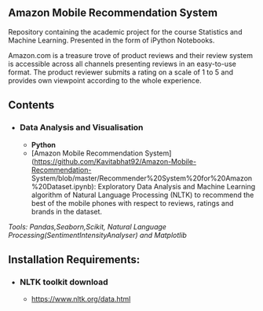 ## Amazon Mobile Recommendation System

Repository containing the academic project for the course Statistics and Machine Learning. Presented in the form of iPython Notebooks.

Amazon.com is a treasure trove of product reviews and their review system is accessible across all channels presenting reviews in an easy-to-use format. The product reviewer submits a rating on a scale of 1 to 5 and provides own viewpoint according to the whole experience.

## Contents

- ### Data Analysis and Visualisation
	- __Python__
  - [Amazon Mobile Recommendation System](https://github.com/Kavitabhat92/Amazon-Mobile-Recommendation-
  System/blob/master/Recommender%20System%20for%20Amazon%20Dataset.ipynb): 
  Exploratory Data Analysis and Machine Learning algorithm of Natural Language Processing (NLTK)  to recommend the best of the mobile phones with respect to reviews, ratings and brands in the dataset. 
  
_Tools: Pandas,Seaborn,Scikit, Natural Language Processing(SentimentIntensityAnalyser) and Matplotlib_

## Installation Requirements:

- ### NLTK toolkit download
	- https://www.nltk.org/data.html
